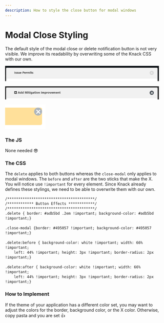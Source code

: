 ```yaml
---
description: How to style the close button for modal windows
---
```


# Modal Close Styling

The default style of the modal close or delete notification button is not very visible. We improve its readability by overwriting some of the Knack CSS with our own.

![Knack styling, white x on light gray only slightly darker than modal header](<../../../.gitbook/assets/image (73).png>)

![We match the button color with the header text to increase clarity and contrast](<../../../.gitbook/assets/image (71).png>)

![For Knack Notification Messages we give a dark gray to match Knack page elements](<../../../.gitbook/assets/image (64).png>)

### The JS

None needed 😎

### The CSS

The `delete` applies to both buttons whereas the `close-modal` only applies to modal windows. The `before` and `after` are the two sticks that make the X. You will notice use `!important` for every element. Since Knack already defines these stylings, we need to be able to overwrite them with our own.

```
/****************************************/
/************ Button Effects ************/
/****************************************/
.delete { border: #adb5bd .2em !important; background-color: #adb5bd !important;}

.close-modal {border: #495057 !important; background-color: #495057 !important;}

.delete:before { background-color: white !important; width: 66% !important; 
    left: 44% !important; height: 3px !important; border-radius: 2px !important;}

.delete:after { background-color: white !important; width: 66% !important; 
    left: 44% !important; height: 3px !important; border-radius: 2px !important;}
```

### How to Implement

If the theme of your application has a different color set, you may want to adjust the colors for the border, background color, or the X color. Otherwise, copy pasta and you are set 👍

